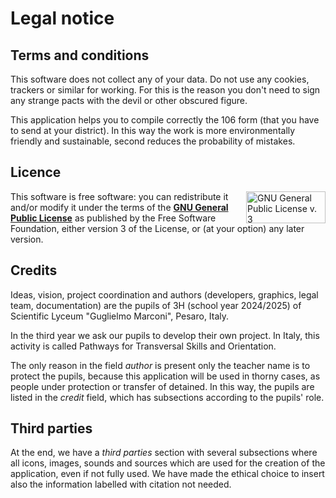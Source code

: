 # Legal notice

## Terms and conditions

This software does not collect any of your data. Do not use any cookies, trackers or similar for working. For this is the reason you don't need to sign any strange pacts with the devil or other obscured figure.

This application helps you to compile correctly the 106 form (that you have to send at your district). In this way the work is more environmentally friendly and sustainable, second reduces the probability of mistakes.

## Licence

<a href="https://www.gnu.org/licenses/gpl-3.0.html"><img align="right" width="127" height="51" alt="GNU General Public License v. 3" src="https://www.gnu.org/graphics/gplv3-127x51.png"></a>This software is free software: you can redistribute it and/or modify it under the terms of the **[GNU General Public License](https://www.gnu.org/licenses/gpl-3.0.html)** as published by the Free Software Foundation, either version 3 of the License, or (at your option) any later version.

## Credits

Ideas, vision, project coordination and authors (developers, graphics, legal team, documentation) are the pupils of 3H (school year 2024/2025) of Scientific Lyceum "Guglielmo Marconi", Pesaro, Italy.

In the third year we ask our pupils to develop their own project. In Italy, this activity is called Pathways for Transversal Skills and Orientation.

The only reason in the field _author_ is present only the teacher name is to protect the pupils, because this application will be used in thorny cases, as people under protection or transfer of detained. In this way, the pupils are listed in the _credit_ field, which has subsections according to the pupils' role.

## Third parties

At the end, we have a _third parties_ section with several subsections where all icons, images, sounds and sources which are used for the creation of the application, even if not fully used. We have made the ethical choice to insert also the information labelled with citation not needed.
